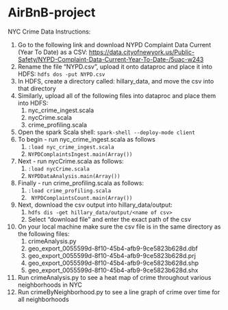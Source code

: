 # AirBnB-project

NYC Crime Data Instructions:
1. Go to the following link and download NYPD Complaint Data Current (Year To Date) as a CSV: https://data.cityofnewyork.us/Public-Safety/NYPD-Complaint-Data-Current-Year-To-Date-/5uac-w243
2. Rename the file “NYPD.csv”, upload it onto dataproc and place it into HDFS: `hdfs dos -put NYPD.csv`
3. In HDFS, create a directory called: hillary_data, and move the csv into that directory
4. Similarly, upload all of the following files into dataproc and place them into HDFS:
    1. nyc_crime_ingest.scala
    2. nycCrime.scala
    3. crime_profiling.scala
5. Open the spark Scala shell: `spark-shell --deploy-mode client`
6. To begin - run nyc_crime_ingest.scala as follows
    1.  `:load nyc_crime_ingest.scala`
    2.  `NYPDComplaintsIngest.main(Array())`
7. Next - run nycCrime.scala as follows:
    1.  `:load nycCrime.scala`
    2.  `NYPDDataAnalysis.main(Array())`
8. Finally - run crime_profiling.scala as follows:
    1.  `:load crime_profiling.scala`
    2.  ` NYPDComplaintsCount.main(Array())`
9. Next, download the csv output into hillary_data/output:
    1. `hdfs dis -get hillary_data/output/<name of csv>`
    2. Select “download file” and enter the exact path of the csv
10. On your local machine make sure the csv file is in the same directory as the following files:
    1. crimeAnalysis.py
    2. geo_export_0055599d-8f10-45b4-afb9-9ce5823b628d.dbf
    3. geo_export_0055599d-8f10-45b4-afb9-9ce5823b628d.prj
    4. geo_export_0055599d-8f10-45b4-afb9-9ce5823b628d.shp
    5. geo_export_0055599d-8f10-45b4-afb9-9ce5823b628d.shx
11. Run crimeAnalysis.py to see a heat map of crime throughout various neighborhoods in NYC
12. Run crimeByNeighborhood.py to see a line graph of crime over time for all neighborhoods
